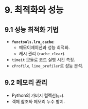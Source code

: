 
# 9. 최적화와 성능

## 9.1 성능 최적화 기법
- **`functools.lru_cache`**:
  - 메모이제이션과 성능 최적화.
  - 캐시 관리 (`cache_clear`).
- `timeit` 모듈로 코드 실행 시간 측정.
- `cProfile`, `line_profiler`로 성능 분석.

## 9.2 메모리 관리
- Python의 가비지 컬렉션(`gc`).
- 객체 참조와 메모리 누수 방지.

